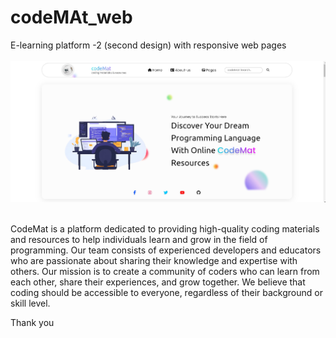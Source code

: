 # codeMAt_web
E-learning platform -2 (second design) with responsive web pages <br> <br>
<img src="img scrn.png" alt="screenshot of pgm">
<br><br>
<p>CodeMat is a platform dedicated to providing high-quality coding materials and resources to help individuals learn and grow in the field of programming. Our team consists of experienced developers and educators who are passionate about sharing their knowledge and expertise with others.
Our mission is to create a community of coders who can learn from each other, share their experiences, and grow together. We believe that coding should be accessible to everyone, regardless of their background or skill level.</p>

Thank you 
